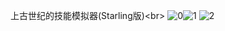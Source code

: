 上古世纪的技能模拟器(Starling版)<br\>
![0](https://cloud.githubusercontent.com/assets/5643813/4046851/c6ca3ff0-2d35-11e4-8447-dd34d13d1534.png)![1](https://cloud.githubusercontent.com/assets/5643813/4046877/f0209c8c-2d35-11e4-8a47-9d034ccc48af.png)
![2](https://cloud.githubusercontent.com/assets/5643813/4046907/2f7895d8-2d36-11e4-9a29-21647a8aeeac.png)

